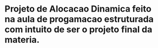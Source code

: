 # Projeto de Alocacao Dinamica feito na aula de progamacao estruturada com intuito de ser o projeto final da materia.
